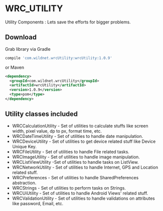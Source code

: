 # WRC_UTILITY
Utility Components : Lets save the efforts for bigger problems.

## Download
Grab library via Gradle
```groovy
compile 'com.wildnet.wrcUtility:wrcUtility:1.0.9'
```
or Maven
```xml
<dependency>
  <groupId>com.wildnet.wrcUtility</groupId>
  <artifactId>wrcUtility</artifactId>
  <version>1.0.9</version>
  <type>pom</type>
</dependency>
```

## Utility classes included

* WRCCalculationUtility - Set of utilities to calculate stuffs like screen width, pixel value, dp to px, format time, etc.
* WRCDateTimeUtility - Set of utilities to handle date manipulation.
* WRCDeviceUtility - Set of utilities to get device related stuff like Device Unique Key.
* WRCFileUtility - Set of utilities to handle File related tasks.
* WRCImageUtility - Set of utilities to handle image manipulation.
* WRCListViewUtility -Set of utilities to handle tasks on ListView.
* WRCNetworkUtility - Set of utilities to handle Internet, GPS and Location related stuff.
* WRCPreferences - Set of utilities to handle SharedPreferences abstraction.
* WRCStrings - Set of utilities to perform tasks on Strings.
* WRCUiUtility - Set of utilities to handle Android Views' related stuff.
* WRCValidationUtility - Set of utilities to handle validations on attributes like password, Email, etc.

